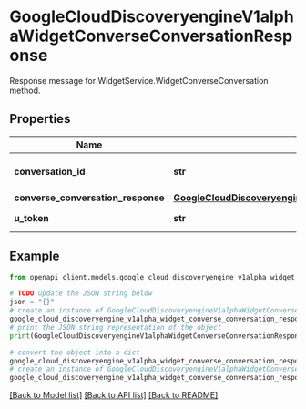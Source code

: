 # GoogleCloudDiscoveryengineV1alphaWidgetConverseConversationResponse

Response message for WidgetService.WidgetConverseConversation method.

## Properties

Name | Type | Description | Notes
------------ | ------------- | ------------- | -------------
**conversation_id** | **str** | The id of the Conversation returned. | [optional] 
**converse_conversation_response** | [**GoogleCloudDiscoveryengineV1alphaConverseConversationResponse**](GoogleCloudDiscoveryengineV1alphaConverseConversationResponse.md) |  | [optional] 
**u_token** | **str** | The token in response. | [optional] 

## Example

```python
from openapi_client.models.google_cloud_discoveryengine_v1alpha_widget_converse_conversation_response import GoogleCloudDiscoveryengineV1alphaWidgetConverseConversationResponse

# TODO update the JSON string below
json = "{}"
# create an instance of GoogleCloudDiscoveryengineV1alphaWidgetConverseConversationResponse from a JSON string
google_cloud_discoveryengine_v1alpha_widget_converse_conversation_response_instance = GoogleCloudDiscoveryengineV1alphaWidgetConverseConversationResponse.from_json(json)
# print the JSON string representation of the object
print(GoogleCloudDiscoveryengineV1alphaWidgetConverseConversationResponse.to_json())

# convert the object into a dict
google_cloud_discoveryengine_v1alpha_widget_converse_conversation_response_dict = google_cloud_discoveryengine_v1alpha_widget_converse_conversation_response_instance.to_dict()
# create an instance of GoogleCloudDiscoveryengineV1alphaWidgetConverseConversationResponse from a dict
google_cloud_discoveryengine_v1alpha_widget_converse_conversation_response_from_dict = GoogleCloudDiscoveryengineV1alphaWidgetConverseConversationResponse.from_dict(google_cloud_discoveryengine_v1alpha_widget_converse_conversation_response_dict)
```
[[Back to Model list]](../README.md#documentation-for-models) [[Back to API list]](../README.md#documentation-for-api-endpoints) [[Back to README]](../README.md)


